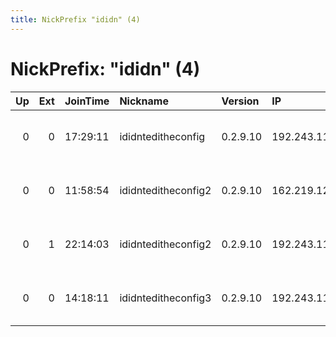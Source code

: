 ```yaml
---
title: NickPrefix "ididn" (4)
---
```


# NickPrefix: "ididn" (4)

|   Up |   Ext | JoinTime   | Nickname            | Version   | IP              | AS               | CC   |   ORp |   Dirp | OS    | Contact                                |   eFamMembers |
|-----:|------:|:-----------|:--------------------|:----------|:----------------|:-----------------|:-----|------:|-------:|:------|:---------------------------------------|--------------:|
|    0 |     0 | 17:29:11   | ididnteditheconfig  | 0.2.9.10  | 192.243.113.200 | IT7 Networks Inc | us   |  9001 |      0 | Linux | 0xFFFFFFFF Random Person &lt;nobody@ex |             1 |
|    0 |     0 | 11:58:54   | ididnteditheconfig2 | 0.2.9.10  | 162.219.126.45  | IT7 Networks Inc | us   |  9001 |      0 | Linux | 0xFFFFFFFF Random Person &lt;nobody@ex |             1 |
|    0 |     1 | 22:14:03   | ididnteditheconfig2 | 0.2.9.10  | 192.243.113.200 | IT7 Networks Inc | us   |  9001 |      0 | Linux | 0xFFFFFFFF Random Person &lt;nobody@ex |             1 |
|    0 |     0 | 14:18:11   | ididnteditheconfig3 | 0.2.9.10  | 192.243.113.200 | IT7 Networks Inc | us   |  9001 |      0 | Linux | 0xFFFFFFFF Random Person &lt;nobody@ex |             1 |
